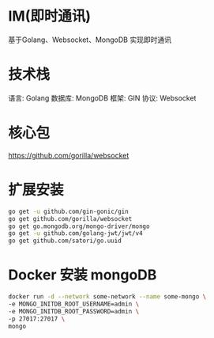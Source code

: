 # IM(即时通讯)
基于Golang、Websocket、MongoDB 实现即时通讯

# 技术栈
语言: Golang 数据库: MongoDB 框架: GIN 协议: Websocket

# 核心包
https://github.com/gorilla/websocket

# 扩展安装
```bash
go get -u github.com/gin-gonic/gin
go get github.com/gorilla/websocket
go get go.mongodb.org/mongo-driver/mongo
go get -u github.com/golang-jwt/jwt/v4
go get github.com/satori/go.uuid
```

# Docker 安装 mongoDB

```bash
docker run -d --network some-network --name some-mongo \
-e MONGO_INITDB_ROOT_USERNAME=admin \
-e MONGO_INITDB_ROOT_PASSWORD=admin \
-p 27017:27017 \
mongo
```

